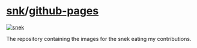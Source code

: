 # [snk](https://YieldingExploiter.github.io/snk/repo.html)/[github-pages](https://YieldingExploiter.github.io/snk/)
[![snek](https://YieldingExploiter.github.io/snk/github-contribution-grid-snake.svg)](https://YieldingExploiter.github.io/snk/snk)

The repository containing the images for the snek eating my contributions.
